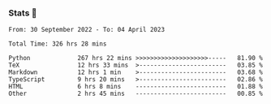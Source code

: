 ### Stats 👋
<!--START_SECTION:waka-->

```text
From: 30 September 2022 - To: 04 April 2023

Total Time: 326 hrs 28 mins

Python             267 hrs 22 mins >>>>>>>>>>>>>>>>>>>>-----   81.90 %
TeX                12 hrs 33 mins  >------------------------   03.85 %
Markdown           12 hrs 1 min    >------------------------   03.68 %
TypeScript         9 hrs 20 mins   >------------------------   02.86 %
HTML               6 hrs 8 mins    -------------------------   01.88 %
Other              2 hrs 45 mins   -------------------------   00.85 %
```

<!--END_SECTION:waka-->

<!--
**buhaytza2005/buhaytza2005** is a ✨ _special_ ✨ repository because its `README.md` (this file) appears on your GitHub profile.

Here are some ideas to get you started:

- 🔭 I’m currently working on ...
- 🌱 I’m currently learning ...
- 👯 I’m looking to collaborate on ...
- 🤔 I’m looking for help with ...
- 💬 Ask me about ...
- 📫 How to reach me: ...
- 😄 Pronouns: ...
- ⚡ Fun fact: ...
-->


